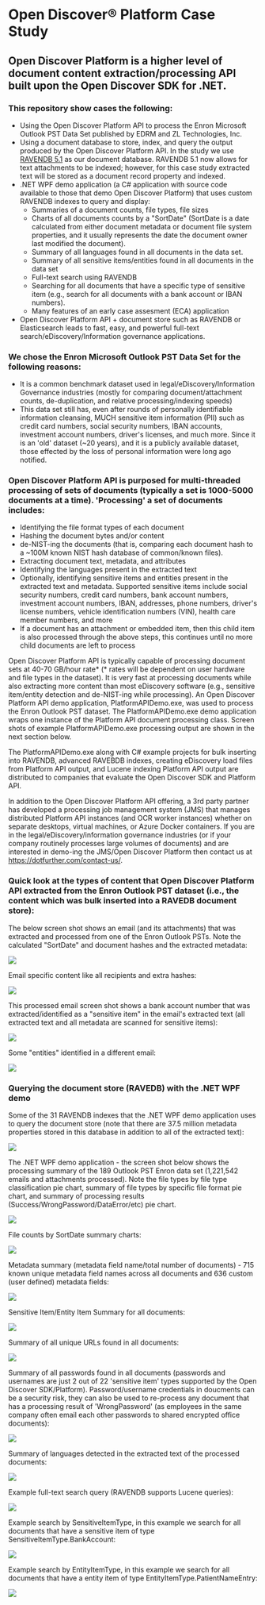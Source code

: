 # Open Discover® Platform Case Study
## Open Discover Platform is a higher level of document content extraction/processing API built upon the Open Discover SDK for .NET. 
### This repository show cases the following:
  - Using the Open Discover Platform API to process the Enron Microsoft Outlook PST Data Set published by EDRM and ZL Technologies, Inc.   
  - Using a document database to store, index, and query the output produced by the Open Discover Platform API. In the study we use [RAVENDB 5.1](https://ravendb.net/) as our document database. RAVENDB 5.1 now allows for text attachments to be indexed; however, for this case study extracted text will be stored as a document record property and indexed. 
  - .NET WPF demo application (a C# application with source code available to those that demo Open Discover Platform) that uses custom RAVENDB indexes to query and display:
     - Summaries of a document counts, file types, file sizes
     - Charts of all documents counts by a "SortDate" (SortDate is a date calculated from either document metadata or document file system properties, and it usually represents the date the document owner last modified the document).
     - Summary of all languages found in all documents in the data set.
     - Summary of all sensitive items/entities found in all documents in the data set
     - Full-text search using RAVENDB
     - Searching for all documents that have a specific type of sensitive item (e.g., search for all documents with a bank account or IBAN numbers).
     - Many features of an early case assesment (ECA) application
  - Open Discover Platform API + document store such as RAVENDB or Elasticsearch leads to fast, easy, and powerful full-text search/eDiscovery/Information governance applications.   
### We chose the Enron Microsoft Outlook PST Data Set for the following reasons:
- It is a common benchmark dataset used in legal/eDiscovery/Information Governance industries (mostly for comparing document/attachment counts, de-duplication, and relative processing/indexing speeds)
- This data set still has, even after rounds of personally identifiable information cleansing, MUCH sensitive item information (PII) such as credit card numbers, social security numbers, IBAN accounts, investment account numbers, driver's licenses, and much more. Since it is an 'old' dataset (~20 years), and it is a publicly available dataset, those effected by the loss of personal information were long ago notified.
### Open Discover Platform API is purposed for multi-threaded processing of sets of documents (typically a set is 1000-5000 documents at a time). 'Processing' a set of documents includes:
- Identifying the file format types of each document
- Hashing the document bytes and/or content
- de-NIST-ing the documents (that is, comparing each document hash to a ~100M known NIST hash database of common/known files). 
- Extracting document text, metadata, and attributes
- Identifying the languages present in the extracted text
- Optionally, identifying sensitive items and entities present in the extracted text and metadata. Supported sensitive items include social security numbers, credit card numbers, bank account numbers, investment account numbers, IBAN, addresses, phone numbers, driver's license numbers, vehicle identification numbers (VIN), health care member numbers, and more
- If a document has an attachment or embedded item, then this child item is also processed through the above steps, this continues until no more child documents are left to process

Open Discover Platform API is typically capable of processing document sets at 40-70 GB/hour rate* (* rates will be dependent on user hardware and file types in the dataset). It is very fast at processing documents while also extracting more content than most eDiscovery software (e.g., sensitive item/entity detection and de-NIST-ing while processing).
An Open Discover Platform API demo application, PlatformAPIDemo.exe, was used to process the Enron Outlook PST dataset. The PlatformAPIDemo.exe demo application wraps one instance of the Platform API document processing class. Screen shots of example PlatformAPIDemo.exe processing output are shown in the next section below. 

The PlatformAPIDemo.exe along with C# example projects for bulk inserting into RAVENDB, advanced RAVEBDB indexes, creating eDiscovery load files from Platform API output, and Lucene indexing Platform API output are distributed to companies that evaluate the Open Discover SDK and Platform API. 

In addition to the Open Discover Platform API offering, a 3rd party partner has developed a processing job management system (JMS) that manages distributed Platform API instances (and OCR worker instances) whether on separate desktops, virtual machines, or Azure Docker containers. If you are in the legal/eDiscovery/information governance industries (or if your company routinely processes large volumes of documents) and are interested in demo-ing the JMS/Open Discover Platform then contact us at https://dotfurther.com/contact-us/.

### Quick look at the types of content that Open Discover Platform API extracted from the Enron Outlook PST dataset (i.e., the content which was bulk inserted into a RAVEDB document store):
The below screen shot shows an email (and its attachments) that was extracted and processed from one of the Enron Outlook PSTs. Note the calculated "SortDate" and document hashes and the extracted metadata:

<img src="Image1.jpg">

Email specific content like all recipients and extra hashes:

<img src="Image2.jpg">

This processed email screen shot shows a bank account number that was extracted/identified as a "sensitive item" in the email's extracted text (all extracted text and all metadata are scanned for sensitive items):

<img src="image3.jpg">

Some "entities" identified in a different email:

<img src="image4.jpg">

### Querying the document store (RAVEDB) with the .NET WPF demo

Some of the 31 RAVENDB indexes that the .NET WPF demo application uses to query the document store (note that there are 37.5 million metadata properties stored in this database in addition to all of the extracted text):

<img src="image5.jpg">

The .NET WPF demo application - the screen shot below shows the processing summary of the 189 Outlook PST Enron data set (1,221,542 emails and attachments processed). Note the file types by file type classification pie chart, summary of file types by specific file format pie chart, and summary of processing results (Success/WrongPassword/DataError/etc) pie chart. 

<img src="image6.jpg">

File counts by SortDate summary charts:

<img src="image7.jpg">

Metadata summary (metadata field name/total number of documents) - 715 known unique metadata field names across all documents and 636 custom (user defined) metadata fields:

<img src="image8.jpg">

Sensitive Item/Entity Item Summary for all documents:

<img src="image9.jpg">

Summary of all unique URLs found in all documents:

<img src="image10.jpg">

Summary of all passwords found in all documents (passwords and usernames are just 2 out of 22 'sensitive item' types supported by the Open Discover SDK/Platform). Password/username credentials in doucments can be a security risk, they can also be used to re-process any document that has a processing result of 'WrongPassword' (as employees in the same company often email each other passwords to shared encrypted office documents):

<img src="image11.jpg">

Summary of languages detected in the extracted text of the processed documents:

<img src="image12.jpg">

Example full-text search query (RAVENDB supports Lucene queries):

<img src="image13.jpg">

Example search by SensitiveItemType, in this example we search for all documents that have a sensitive item of type SensitiveItemType.BankAccount:

<img src="image14.jpg">

Example search by EntityItemType, in this example we search for all documents that have a entity item of type EntityItemType.PatientNameEntry:

<img src="image15.jpg">



